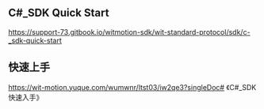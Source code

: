 ## C#_SDK Quick Start

https://support-73.gitbook.io/witmotion-sdk/wit-standard-protocol/sdk/c-_sdk-quick-start

## 快速上手

https://wit-motion.yuque.com/wumwnr/ltst03/iw2qe3?singleDoc# 《C#_SDK快速入手》
